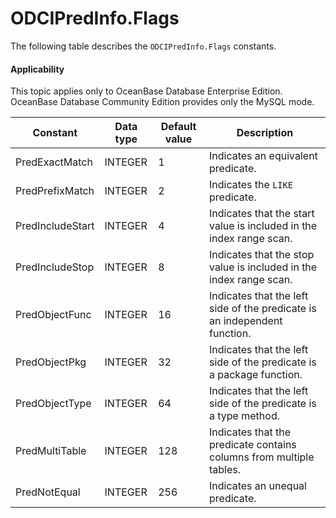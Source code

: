 ODCIPredInfo.Flags
=======================================

The following table describes the `ODCIPredInfo.Flags` constants.

<main id="notice" >
    <h4>Applicability</h4>
    <p>This topic applies only to OceanBase Database Enterprise Edition. OceanBase Database Community Edition provides only the MySQL mode. </p>
  </main>


| Constant | Data type | Default value | Description |
|------------------|---------|-----|---------------|
| PredExactMatch | INTEGER | 1 | Indicates an equivalent predicate. |
| PredPrefixMatch | INTEGER | 2 | Indicates the `LIKE` predicate. |
| PredIncludeStart | INTEGER | 4 | Indicates that the start value is included in the index range scan. |
| PredIncludeStop | INTEGER | 8 | Indicates that the stop value is included in the index range scan. |
| PredObjectFunc | INTEGER | 16 | Indicates that the left side of the predicate is an independent function. |
| PredObjectPkg | INTEGER | 32 | Indicates that the left side of the predicate is a package function. |
| PredObjectType | INTEGER | 64 | Indicates that the left side of the predicate is a type method. |
| PredMultiTable | INTEGER | 128 | Indicates that the predicate contains columns from multiple tables. |
| PredNotEqual | INTEGER | 256 | Indicates an unequal predicate. |



